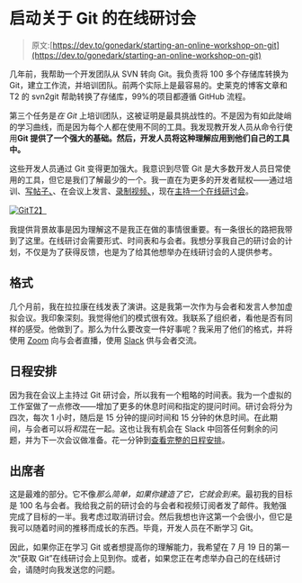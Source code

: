 # 启动关于 Git 的在线研讨会

> 原文:[https://dev.to/gonedark/starting-an-online-workshop-on-git](https://dev.to/gonedark/starting-an-online-workshop-on-git)

几年前，我帮助一个开发团队从 SVN 转向 Git。我负责将 100 多个存储库转换为 Git，建立工作流，并培训团队。前两个实际上是最容易的。史莱克的博客文章和 T2 的 svn2git 帮助转换了存储库，99%的项目都遵循 GitHub 流程。

第三个任务是*在 Git* 上培训团队，这被证明是最具挑战性的。不是因为有如此陡峭的学习曲线，而是因为每个人都在使用不同的工具。我发现教开发人员从命令行使用**Git 提供了一个强大的基础。然后，开发人员将这种理解应用到他们自己的工具中。**

这些开发人员通过 Git 变得更加强大。我意识到尽管 Git 是大多数开发人员日常使用的工具，但它是我们了解最少的一个。我一直在为更多的开发者赋权——通过培训、[写帖子、](https://dev.to/gonedark)、在会议上发言、[录制视频、](https://gettinggit.com)，现在[主持一个在线研讨会](https://gettinggit.com/online-workshop)。

[![Git](../Images/009d164233db6b04ce39d5952f3c26d3.png)T2】](https://res.cloudinary.com/practicaldev/image/fetch/s--unMX0aI5--/c_limit%2Cf_auto%2Cfl_progressive%2Cq_auto%2Cw_880/https://imgs.xkcd.com/comics/git.png)

我提供背景故事是因为理解这不是我正在做的事情很重要。有一条很长的路把我带到了这里。在线研讨会需要形式、时间表和与会者。我想分享我自己的研讨会的计划，不仅是为了获得反馈，也是为了给其他想举办在线研讨会的人提供参考。

## [](#the-format)格式

几个月前，我在拉拉康在线发表了演讲。这是我第一次作为与会者和发言人参加虚拟会议。我印象深刻。我觉得他们的模式很有效。我联系了组织者，看他是否有同样的感受。他做到了。那么为什么要改变一件好事呢？我采用了他们的格式，并将使用 [Zoom](https://www.zoom.us/) 向与会者直播，使用 [Slack](https://slack.com/) 供与会者交流。

## [](#the-schedule)日程安排

因为我在会议上主持过 Git 研讨会，所以我有一个粗略的时间表。我为一个虚拟的工作室做了一点修改——增加了更多的休息时间和指定的提问时间。研讨会将分为四次，每次 1 小时，随后是 15 分钟的提问时间和 15 分钟的休息时间。在此期间，与会者可以将*和*混在一起。这也让我有机会在 Slack 中回答任何剩余的问题，并为下一次会议做准备。花一分钟到[查看完整的日程安排](https://gettinggit.com/online-workshop#schedule)。

## [](#the-attendees)出席者

这是最难的部分。它不像*那么简单，如果你建造了它，它就会到来*。最初我的目标是 100 名与会者。我给我之前的研讨会的与会者和视频订阅者发了邮件。我勉强完成了目标的一半。我考虑过取消研讨会。然后我想也许这第一个会很小，但它是我可以随着时间的推移而成长的东西。毕竟，开发人员在不断学习 Git。

因此，如果你正在学习 Git 或者想提高你的理解能力，我希望在 7 月 19 日的第一次“获取 Git”在线研讨会上见到你。或者，如果您正在考虑举办自己的在线研讨会，请随时向我发送您的问题。